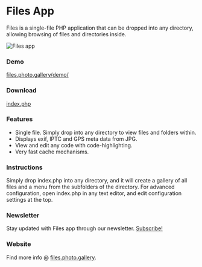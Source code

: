 # Files App

Files is a single-file PHP application that can be dropped into any directory, allowing browsing of files and directories inside.

![Files app](https://x.photo.gallery/files-app.jpg)

### Demo

[files.photo.gallery/demo/](https://files.photo.gallery/demo/)

### Download

[index.php](https://cdn.jsdelivr.net/npm/files.photo.gallery/index.php)

### Features

* Single file. Simply drop into any directory to view files and folders within.
* Displays exif, IPTC and GPS meta data from JPG.
* View and edit any code with code-highlighting.
* Very fast cache mechanisms.

### Instructions

Simply drop index.php into any directory, and it will create a gallery of all files and a menu from the subfolders of the directory. For advanced configuration, open index.php in any text editor, and edit configuration settings at the top.

### Newsletter

Stay updated with Files app through our newsletter.
[Subscribe!](http://eepurl.com/gTyhA9)

### Website
Find more info @ [files.photo.gallery](https://files.photo.gallery/).